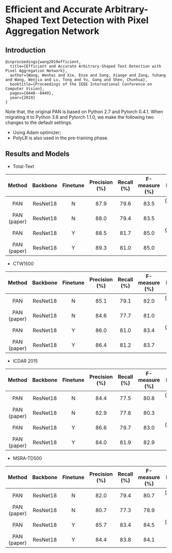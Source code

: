 # Efficient and Accurate Arbitrary-Shaped Text Detection with Pixel Aggregation Network
## Introduction
```
@inproceedings{wang2019efficient,
  title={Efficient and Accurate Arbitrary-Shaped Text Detection with Pixel Aggregation Network},
  author={Wang, Wenhai and Xie, Enze and Song, Xiaoge and Zang, Yuhang and Wang, Wenjia and Lu, Tong and Yu, Gang and Shen, Chunhua},
  booktitle={Proceedings of the IEEE International Conference on Computer Vision},
  pages={8440--8449},
  year={2019}
}
```

Note that, the original PAN is based on Python 2.7 and Pytorch 0.4.1.
When migrating it to Python 3.6 and Pytorch 1.1.0, we make the following two changes to the default settings.
- Using Adam optimizer;
- PolyLR is also used in the pre-training phase.

## Results and Models
- Total-Text

| Method | Backbone | Finetune | Precision (%) | Recall (%) | F-measure (%) | Model |
| :-: | :-: | :-: | :-: | :-: | :-: | :-: |
| PAN | ResNet18 | N | 87.9 | 79.6 | 83.5 | [Google Drive](https://drive.google.com/file/d/1YH4OeftQeFNKKafR1oxRyyT_2MRlRN_n/view?usp=sharing) |
| PAN (paper) | ResNet18 | N | 88.0 | 79.4 | 83.5 | - |
| PAN | ResNet18 | Y | 88.5 | 81.7 | 85.0 | [Google Drive](https://drive.google.com/file/d/1bWBTIfmlMd5zUy0b5YL4g8erDgSuLfNN/view?usp=sharing) |
| PAN (paper) | ResNet18 | Y | 89.3 | 81.0 | 85.0 | - |

- CTW1500

| Method | Backbone | Finetune | Precision (%) | Recall (%) | F-measure (%) | Model |
| :-: | :-: | :-: | :-: | :-: | :-: | :-: |
| PAN | ResNet18 | N | 85.1 | 79.1 | 82.0 | [Google Drive](https://drive.google.com/file/d/1qq7-MI1bOCykKj95uqjqkITa-nmXjinT/view?usp=sharing) |
| PAN (paper) | ResNet18 | N | 84.6 | 77.7 | 81.0 | - |
| PAN | ResNet18 | Y | 86.0 | 81.0 | 83.4 | [Google Drive](https://drive.google.com/file/d/1UY0K2JPsUmqmaJ68k2Q6KwByhogF1Usv/view?usp=sharing) |
| PAN (paper) | ResNet18 | Y | 86.4 | 81.2 | 83.7 | - |

- ICDAR 2015

| Method | Backbone | Finetune | Precision (%) | Recall (%) | F-measure (%) | Model |
| :-: | :-: | :-: | :-: | :-: | :-: | :-: |
| PAN | ResNet18 | N | 84.4 | 77.5 | 80.8 | [Google Drive](https://drive.google.com/file/d/1dHiXRyreSAG0vqbLyJ0PJfnj56l_P6WZ/view?usp=sharing) |
| PAN (paper) | ResNet18 | N | 82.9 | 77.8 | 80.3 | - |
| PAN | ResNet18 | Y | 86.6 | 79.7 | 83.0 | [Google Drive](https://drive.google.com/file/d/13m7hPZ8mhffaQwch_U6XPOvIG2ouNKHD/view?usp=sharing) |
| PAN (paper) | ResNet18 | Y | 84.0 | 81.9 | 82.9 | - |

- MSRA-TD500

| Method | Backbone | Finetune | Precision (%) | Recall (%) | F-measure (%) | Model |
| :-: | :-: | :-: | :-: | :-: | :-: | :-: |
| PAN | ResNet18 | N | 82.0 | 79.4 | 80.7 | [Google Drive](https://drive.google.com/file/d/1dUf9YH8tPuzijH5-7Ul6Vl6jTq5ziObJ/view?usp=sharing) |
| PAN (paper) | ResNet18 | N | 80.7 | 77.3 | 78.9 | - |
| PAN | ResNet18 | Y | 85.7 | 83.4 | 84.5 | [Google Drive](https://drive.google.com/file/d/1csNqq__MqAwug5XRC3L40fh5urLaL0IZ/view?usp=sharing) |
| PAN (paper) | ResNet18 | Y | 84.4 | 83.8 | 84.1 | - |
